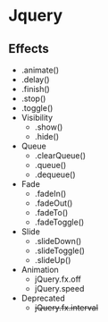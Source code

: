 # Jquery
## Effects
- .animate()
- .delay()
- .finish()
- .stop()
- .toggle()
- Visibility
    - .show()
    - .hide()
- Queue
    - .clearQueue()
    - .queue()
    - .dequeue()
- Fade
    - .fadeIn()
    - .fadeOut()
    - .fadeTo()
    - .fadeToggle()
- Slide
    - .slideDown()
    - .slideToggle()
    - .slideUp()
- Animation
    - jQuery.fx.off
    - jQuery.speed
- Deprecated
    - ~~jQuery.fx.interval~~